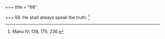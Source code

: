 +++
title = "68"

+++
68. He shall always speak the truth. [^52] 


[^52]:  Manu IV, 138, 175, 236.
